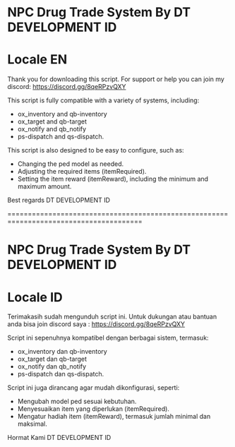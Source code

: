 # NPC Drug Trade System By DT DEVELOPMENT ID
# Locale EN 
Thank you for downloading this script.
For support or help you can join my discord: https://discord.gg/8qeRPzvQXY

This script is fully compatible with a variety of systems, including:
- ox_inventory and qb-inventory
- ox_target and qb-target
- ox_notify and qb_notify
- ps-dispatch and qs-dispatch.

This script is also designed to be easy to configure, such as:
- Changing the ped model as needed.
- Adjusting the required items (itemRequired).
- Setting the item reward (itemReward), including the minimum and maximum amount.

Best regards
DT DEVELOPMENT ID

=======================================================================================

# NPC Drug Trade System By DT DEVELOPMENT ID
# Locale ID
Terimakasih sudah mengunduh script ini.
Untuk dukungan atau bantuan anda bisa join discord saya : https://discord.gg/8qeRPzvQXY 

Script ini sepenuhnya kompatibel dengan berbagai sistem, termasuk:
- ox_inventory dan qb-inventory
- ox_target dan qb-target
- ox_notify dan qb_notify
- ps-dispatch dan qs-dispatch.

Script ini juga dirancang agar mudah dikonfigurasi, seperti:
- Mengubah model ped sesuai kebutuhan.
- Menyesuaikan item yang diperlukan (itemRequired).
- Mengatur hadiah item (itemReward), termasuk jumlah minimal dan maksimal.

Hormat Kami
DT DEVELOPMENT ID
